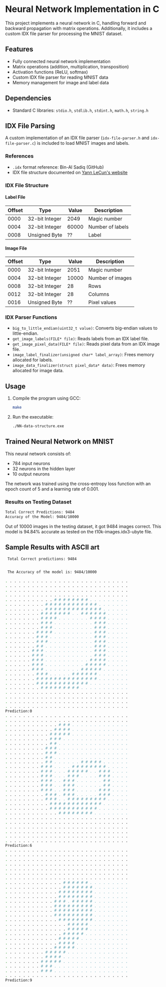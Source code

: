 # Neural Network Implementation in C

This project implements a neural network in C, handling forward and backward propagation with matrix operations. Additionally, it includes a custom IDX file parser for processing the MNIST dataset.

## Features
- Fully connected neural network implementation
- Matrix operations (addition, multiplication, transposition)
- Activation functions (ReLU, softmax)
- Custom IDX file parser for reading MNIST data
- Memory management for image and label data

## Dependencies
- Standard C libraries: `stdio.h`, `stdlib.h`, `stdint.h`, `math.h`, `string.h`

## IDX File Parsing
A custom implementation of an IDX file parser (`idx-file-parser.h` and `idx-file-parser.c`) is included to load MNIST images and labels.

### References
- `.idx` format reference: Bin-Al Sadiq (GitHub)
- IDX file structure documented on [Yann LeCun's website](https://yann.lecun.com/exdb/mnist/)

### IDX File Structure
#### Label File
| Offset | Type            | Value | Description   |
|--------|----------------|-------|---------------|
| 0000   | 32-bit Integer | 2049  | Magic number  |
| 0004   | 32-bit Integer | 60000 | Number of labels |
| 0008   | Unsigned Byte  | ??    | Label         |

#### Image File
| Offset | Type            | Value | Description   |
|--------|----------------|-------|---------------|
| 0000   | 32-bit Integer | 2051  | Magic number  |
| 0004   | 32-bit Integer | 10000 | Number of images |
| 0008   | 32-bit Integer | 28    | Rows         |
| 0012   | 32-bit Integer | 28    | Columns      |
| 0016   | Unsigned Byte  | ??    | Pixel values |

### IDX Parser Functions
- `big_to_little_endian(uint32_t value)`: Converts big-endian values to little-endian.
- `get_image_labels(FILE* file)`: Reads labels from an IDX label file.
- `get_image_pixel_data(FILE* file)`: Reads pixel data from an IDX image file.
- `image_label_finalizer(unsigned char* label_array)`: Frees memory allocated for labels.
- `image_data_finalizer(struct pixel_data* data)`: Frees memory allocated for image data.

## Usage
1. Compile the program using GCC:
   ```sh
   make
   ```
2. Run the executable:
   ```sh
   ./NN-data-structure.exe
   ```

## Trained Neural Network on MNIST
This neural network consists of:
- 784 input neurons
- 32 neurons in the hidden layer
- 10 output neurons

The network was trained using the cross-entropy loss function with an epoch count of 5 and a learning rate of 0.001.

### Results on Testing Dataset
```sh
Total Correct Predictions: 9484
Accuracy of the Model: 9484/10000
```
Out of 10000 images in the testing dataset, it got 9484 images correct. 
This model is 94.84% accurate as tested on the t10k-images.idx3-ubyte file.

## Sample Results with ASCII art
```sh
 Total Correct predictions: 9484


 The Accuracy of the model is: 9484/10000

. . . . . . . . . . . . . . . . . . . . . . . . . . . .
. . . . . . . . . . . . . . . . . . . . . . . . . . . .
. . . . . . . . . . . . . . . . . . . . . . . . . . . .
. . . . . . . . . . . . . . . . . . . . . . . . . . . .
. . . . . . . . . . . # # # # # # # # . . . . . . . . .
. . . . . . . . . # # # # # # # # # # # # . . . . . . . 
. . . . . . . . . # # # # # # # # # # # # # . . . . . .
. . . . . . . . # # # # # # # . . # # # # # # . . . . .
. . . . . . . . # # # # . . . . . . . # # # # . . . . .
. . . . . . . . # # # . . . . . . . . . # # # . . . . .
. . . . . . . . # # # . . . . . . . . . # # # . . . . .
. . . . . . . # # # # . . . . . . . . . # # # . . . . .
. . . . . . . # # # . . . . . . . . . . # # # . . . . . 
. . . . . . . # # # . . . . . . . . . . # # # . . . . .
. . . . . . . # # . . . . . . . . . . . # # # . . . . .
. . . . . . # # # . . . . . . . . . . . # # # . . . . .
. . . . . . # # # . . . . . . . . . . . # # # . . . . .
. . . . . . # # # . . . . . . . . . . # # # # . . . . .
. . . . . . # # # . . . . . . . . . # # # # # . . . . .
. . . . . . # # # . . . . . . . . # # # # # . . . . . . 
. . . . . . . # # # . . . . . # # # # # # . . . . . . .
. . . . . . . # # # # # # # # # # # # # # . . . . . . .
. . . . . . . # # # # # # # # # # # # . . . . . . . . .
. . . . . . . . # # # # # # # # # . . . . . . . . . . .
. . . . . . . . . . . . . . . . . . . . . . . . . . . . 
. . . . . . . . . . . . . . . . . . . . . . . . . . . . 
. . . . . . . . . . . . . . . . . . . . . . . . . . . . 
. . . . . . . . . . . . . . . . . . . . . . . . . . . .
Prediction:0
. . . . . . . . . . . . . . . . . . . . . . . . . . . .
. . . . . . . . . . . . . . . . . . . . . . . . . . . .
. . . . . . . . . . . . # # # . . . . . . . . . . . . . 
. . . . . . . . . . . # # # # . . . . . . . . . . . . .
. . . . . . . . . . # # # # # . . . . . . . . . . . . .
. . . . . . . . . . # # # . . . . . . . . . . . . . . .
. . . . . . . . . . # # . . . . . . . . . . . . . . . . 
. . . . . . . . . # # # . . . . . . . . . . . . . . . .
. . . . . . . . . # # # . . . . . . . . . . . . . . . .
. . . . . . . . . # # . . . . . . . . . . . . . . . . . 
. . . . . . . . . # # . . . . . . # # # # # . . . . . .
. . . . . . . . # # # . . . . # # # # # # # # . . . . .
. . . . . . . . # # # . . . # # # # # . . # # # . . . .
. . . . . . . . # # # . . . # # # . . . . # # # . . . .
. . . . . . . . # # # . . # # # . . . . . . # # . . . . 
. . . . . . . . # # # . . # # # . . . . . . # # . . . .
. . . . . . . . # # # . . # # # . . . . . # # # . . . .
. . . . . . . . . # # # . # # # . . . . . # # # . . . .
. . . . . . . . . # # # . . # # # # # # # # # . . . . .
. . . . . . . . . . # # # # # # # # # # # # . . . . . .
. . . . . . . . . . # # # # # # # # # # # . . . . . . .
. . . . . . . . . . . . # # # # # # # # . . . . . . . . 
. . . . . . . . . . . . . . . . . . . . . . . . . . . .
. . . . . . . . . . . . . . . . . . . . . . . . . . . .
. . . . . . . . . . . . . . . . . . . . . . . . . . . .
. . . . . . . . . . . . . . . . . . . . . . . . . . . .
. . . . . . . . . . . . . . . . . . . . . . . . . . . .
. . . . . . . . . . . . . . . . . . . . . . . . . . . . 
Prediction:6
. . . . . . . . . . . . . . . . . . . . . . . . . . . .
. . . . . . . . . . . . . . . . . . . . . . . . . . . .
. . . . . . . . . . . . . . . . . . . . . . . . . . . .
. . . . . . . . . . . . . . . . . . . . . . . . . . . .
. . . . . . . . . . . . . . . . . . . . . . . . . . . .
. . . . . . . . . . . . . . . . . . . . . . . . . . . . 
. . . . . . . . . . . . . . . . . . . . . . . . . . . .
. . . . . . . . . . . . . # # # # # # . . . . . . . . .
. . . . . . . . . . . . . # # # # # # # . . . . . . . .
. . . . . . . . . . . . # # # # # # # # . . . . . . . .
. . . . . . . . . . . . # # # # # # # # . . . . . . . .
. . . . . . . . . . . # # # . # # # # # . . . . . . . . 
. . . . . . . . . . . # # # # # # # # # . . . . . . . .
. . . . . . . . . . . # # # # # # # # # . . . . . . . .
. . . . . . . . . . . # # # # # # # # # . . . . . . . .
. . . . . . . . . . . . # # # # # # # # . . . . . . . .
. . . . . . . . . . . . . . # # # # # . . . . . . . . .
. . . . . . . . . . . . . . # # # # # . . . . . . . . . 
. . . . . . . . . . . . . # # # # # . . . . . . . . . .
. . . . . . . . . . . . # # # # # . . . . . . . . . . .
. . . . . . . . . . . . # # # # . . . . . . . . . . . .
. . . . . . . . . . . # # # # # . . . . . . . . . . . .
. . . . . . . . . # # # # # . . . . . . . . . . . . . .
. . . . . . . . . # # # # . . . . . . . . . . . . . . . 
. . . . . . . . # # # # # . . . . . . . . . . . . . . .
. . . . . . . . # # # . . . . . . . . . . . . . . . . . 
. . . . . . . . # # # . . . . . . . . . . . . . . . . . 
. . . . . . . . . . . . . . . . . . . . . . . . . . . .
Prediction:9
```
